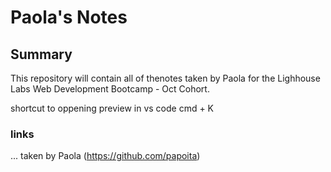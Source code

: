 # Paola's Notes
## Summary
This repository will contain all of thenotes taken by Paola for the Lighhouse Labs Web Development Bootcamp - Oct Cohort.

shortcut to oppening preview in vs code
cmd  + K 

### links

... taken by Paola (https://github.com/papoita)